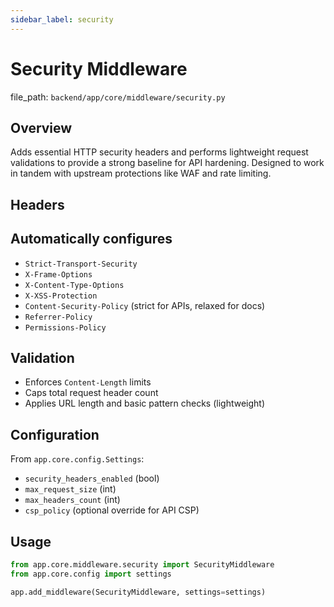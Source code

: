 ```yaml
---
sidebar_label: security
---
```


# Security Middleware

  file_path: `backend/app/core/middleware/security.py`

## Overview

Adds essential HTTP security headers and performs lightweight request
validations to provide a strong baseline for API hardening. Designed to work
in tandem with upstream protections like WAF and rate limiting.

## Headers

## Automatically configures

- `Strict-Transport-Security`
- `X-Frame-Options`
- `X-Content-Type-Options`
- `X-XSS-Protection`
- `Content-Security-Policy` (strict for APIs, relaxed for docs)
- `Referrer-Policy`
- `Permissions-Policy`

## Validation

- Enforces `Content-Length` limits
- Caps total request header count
- Applies URL length and basic pattern checks (lightweight)

## Configuration

From `app.core.config.Settings`:

- `security_headers_enabled` (bool)
- `max_request_size` (int)
- `max_headers_count` (int)
- `csp_policy` (optional override for API CSP)

## Usage

```python
from app.core.middleware.security import SecurityMiddleware
from app.core.config import settings

app.add_middleware(SecurityMiddleware, settings=settings)
```
